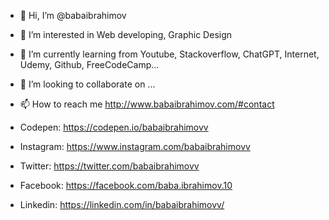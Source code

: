 - 👋 Hi, I’m @babaibrahimov
- 👀 I’m interested in Web developing, Graphic Design
- 🌱 I’m currently learning from Youtube, Stackoverflow, ChatGPT, Internet, Udemy, Github, FreeCodeCamp...
- 💞️ I’m looking to collaborate on ...
- 📫 How to reach me http://www.babaibrahimov.com/#contact


- Codepen: https://codepen.io/babaibrahimovv
- Instagram: https://www.instagram.com/babaibrahimovv
- Twitter: https://twitter.com/babaibrahimovv
- Facebook: https://facebook.com/baba.ibrahimov.10
- Linkedin: https://linkedin.com/in/babaibrahimovv/

<!---
babaibrahimov/babaibrahimov is a ✨ special ✨ repository because its `README.md` (this file) appears on your GitHub profile.
You can click the Preview link to take a look at your changes.
--->
